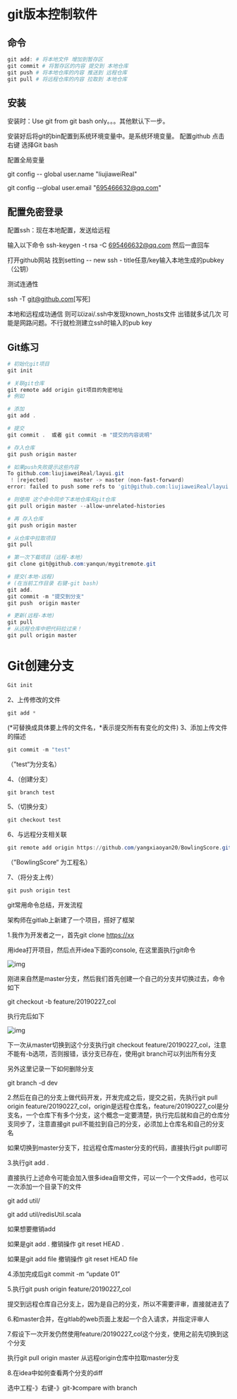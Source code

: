 # git版本控制软件

## 命令

```powershell
git add: # 将本地文件 增加到暂存区
git commit # 将暂存区的内容 提交到 本地仓库
git push # 将本地仓库的内容 推送到 远程仓库
git pull # 将远程仓库的内容 拉取到 本地仓库
```

## 安装

安装时：Use git from git bash only。。。其他默认下一步。

安装好后将git的bin配置到系统环境变量中。是系统环境变量。
配置github
    点击右键 选择Git bash

配置全局变量

git config -- global user.name "liujiaweiReal"

git config --global user.email "695466632@qq.com"

## 配置免密登录

配置ssh：现在本地配置，发送给远程

输入以下命令
ssh-keygen -t rsa -C 695466632@qq.com
然后一直回车

打开github网站 找到setting -- new ssh - title任意/key输入本地生成的pubkey（公钥）

测试连通性

ssh -T git@github.com[写死]

本地和远程成功通信 则可以izai/.ssh中发现known_hosts文件
出错就多试几次 可能是网路问题。不行就检测建立ssh时输入的pub key

## Git练习

```powershell
# 初始化git项目
git init

# 关联git仓库
git remote add origin git项目的免密地址
# 例如

# 添加
git add .

# 提交
git commit .  或者 git commit -m "提交的内容说明"

# 存入仓库
git push origin master

# 如果push失败提示这些内容
To github.com:liujiaweiReal/layui.git
 ! [rejected]        master -> master (non-fast-forward)
error: failed to push some refs to 'git@github.com:liujiaweiReal/layui.git'

# 则使用 这个命令同步下本地仓库和git仓库
git pull origin master --allow-unrelated-histories

# 再 存入仓库
git push origin master

# 从仓库中拉取项目
git pull
```

```powershell
# 第一次下载项目（远程-本地）
git clone git@github.com:yanqun/mygitremote.git

# 提交(本地-远程)
# (在当前工作目录 右键-git bash)
git add.
git commit -m "提交到分支"
git push  origin master

# 更新(远程-本地)
git pull
# 从远程仓库中把代码拉过来！
git pull origin master
```

# Git创建分支

```powershell
Git init
```

2、上传修改的文件

```powershell
git add *
```

(*可替换成具体要上传的文件名，*表示提交所有有变化的文件) 3、添加上传文件的描述

```powershell
git commit -m "test" 
```

 （”test“为分支名）

4、（创建分支）

```powershell
git branch test
```

5、（切换分支）

```powershell
git checkout test
```

6、与远程分支相关联

```powershell
git remote add origin https://github.com/yangxiaoyan20/BowlingScore.git
```

  （”BowlingScore“ 为工程名）

7、（将分支上传）

```powershell
git push origin test
```



git常用命令总结，开发流程

架构师在gitlab上新建了一个项目，搭好了框架

1.我作为开发者之一，首先git clone [https://xx](https://xx/)

用idea打开项目，然后点开idea下面的console, 在这里面执行git命令

![img](https://img-blog.csdnimg.cn/20190227200719109.png?x-oss-process=image/watermark,type_ZmFuZ3poZW5naGVpdGk,shadow_10,text_aHR0cHM6Ly9ibG9nLmNzZG4ubmV0L21hdHJpeF9nb29nbGU=,size_16,color_FFFFFF,t_70)

刚进来自然是master分支，然后我们首先创建一个自己的分支并切换过去，命令如下

git checkout -b feature/20190227_col

执行完后如下

![img](https://img-blog.csdnimg.cn/20190227200719107.png)

下一次从master切换到这个分支执行git checkout  feature/20190227_col，注意不能有-b选项，否则报错，该分支已存在，使用git branch可以列出所有分支

另外这里记录一下如何删除分支

git branch -d dev

 

2.然后在自己的分支上做代码开发，开发完成之后，提交之前，先执行git pull origin feature/20190227_col，origin是远程仓库名，feature/20190227_col是分支名，一个仓库下有多个分支，这个概念一定要清楚，执行完后就和自己的仓库分支同步了，注意直接git pull不能拉到自己的分支，必须加上仓库名和自己的分支名

如果切换到master分支下，拉远程仓库master分支的代码，直接执行git pull即可

 

3.执行git add .

直接执行上述命令可能会加入很多idea自带文件，可以一个一个文件add，也可以一次添加一个目录下的文件

git add util/

git add util/redisUtil.scala 

如果想要撤销add

如果是git add . 撤销操作 git reset HEAD .

如果是git add file 撤销操作 git reset HEAD file

 

4.添加完成后git commit -m “update 01”

 

5.执行git push origin feature/20190227_col

提交到远程仓库自己分支上，因为是自己的分支，所以不需要评审，直接就进去了

 

6.和master合并，在gitlab的web页面上发起一个合入请求，并指定评审人

 

7.假设下一次开发仍然使用feature/20190227_col这个分支，使用之前先切换到这个分支

执行git pull origin master 从远程origin仓库中拉取master分支

 

8.在idea中如何查看两个分支的diff

选中工程-》右键-》git-》compare with branch